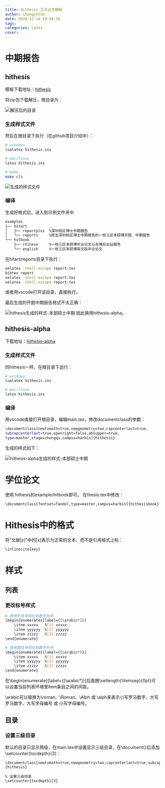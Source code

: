```yaml
---
title: Hithesis 工大论文模板
author: ChangzeYan
date: 2020-12-14 19:58:50
tags:
categories: Latex
cover:
---
```


# 中期报告

## hithesis
模板下载地址：[hithesis](https://github.com/dustincys/hithesis)

将zip包下载解压，根目录为：

![解压后的目录](https://github.com/ChangzeYan/ChangzeYan.github.io/raw/hexo/source/pic/hithesis-zip.png)

### 生成样式文件
然后在根目录下执行（在github项目介绍中）：
```bash
# windows:
lualatex hithesis.ins

# mac/linux
latex hithesis.ins

# make
make cls
```


![生成的样式文件](https://github.com/ChangzeYan/ChangzeYan.github.io/raw/hexo/source/pic/hithesis-生成样式文件.png)

### 编译
生成好格式后，进入到示例文件夹中
```bash
examples
├── hitart
│   ├── reportplus  %深圳校区博士中期报告
│   └── reports     %除去深圳校区博士中期报告的一校三区本硕博开题、中期报告
└── hitbook
    ├── chinese     %一校三区本硕博毕业论文以及博后出站报告
    └── english     %一校三区本硕博英文版毕业论文
```

在hitart/reports目录下执行：
```bash
xelatex -shell-escape report.tex
bibtex report
xelatex -shell-escape report.tex
xelatex -shell-escape report.tex
```
或者用vscode打开该目录，直接执行。

最后生成的开题中期报告格式不太正确：

![hithesis生成的样式-本部硕士中期](https://github.com/ChangzeYan/ChangzeYan.github.io/raw/hexo/source/pic/hithesis-中期样式.png)
因此换用hithesis-alpha。

## hithesis-alpha
下载地址：[hithesis-alpha](https://github.com/Regulust/hithesis-alpha#%E4%BD%BF%E7%94%A8%E8%AF%B4%E6%98%8E)

### 生成样式文件
同hithesis一样，在根目录下运行：
```bash
# windows:
lualatex hithesis.ins

# mac/linux
latex hithesis.ins
```

### 编译
用vscode直接打开根目录，编辑main.tex，修改documentclass的参数：
```bash
\documentclass[newtxmath=true,newgeometry=two,capcenterlast=true,
subcapcenterlast=true,openright=false,absupper=true,
type=master,stage=zhongqi,campus=harbin]{hithesis}
```
生成的样式如下：

![hithesis-alpha生成的样式-本部硕士中期](https://github.com/ChangzeYan/ChangzeYan.github.io/raw/hexo/source/pic/hithesis-alpha-样式.png)

# 学位论文
使用 hithesis的example/hitbook即可。
在thesis.tex中修改：
```bash
\documentclass[fontset=fandol,type=master,campus=harbin]{hithesisbook}
```


# Hithesis中的格式
将“文献[x]”中的\[x\]表示为正常的文本，而不是引用格式上标：
```bash
\inlinecite{key}
```

# 样式

## 列表
### 更改标号样式
```bash
# 使用方括号阿拉伯数字标号
\begin{enumerate}[label={[\arabic*]}] 
    \item xxxxx   %[1] xxxxx
    \item yyyyyy  %[2] yyyyyy
    \item zzzzz   %[3] zzzzz
\end{enumerate}

# 使用圆括号阿拉伯数字标号
\begin{enumerate}[label={(\arabic*)}] 
    \item xxxxx   %[1] xxxxx
    \item yyyyyy  %[2] yyyyyy
    \item zzzzz   %[3] zzzzz
\end{enumerate}
```

在\begin{enumerate}[label={[\arabic*]}]后面跟\setlength{\itemsep}{0pt}可以设置当前列表环境里item条目之间的间距。

\arabic可以替换为\roman、\Roman、\Alph 或 \alph来表示小写罗马数字、大写罗马数字、大写字母编号 或 小写字母编号。


## 目录
### 设置三级目录
默认的目录只显示两级，在main.tex中设置显示三级目录，在\document{}后添加\setcounter{tocdepth}{3}：
```
\documentclass[newtxmath=true,newgeometry=two,capcenterlast=true,subcapcenterlast=true,openright=false,absupper=true,type=master,stage=zhongqi,campus=harbin]{hithesis}

% 设置三级目录
\setcounter{tocdepth}{3}
```